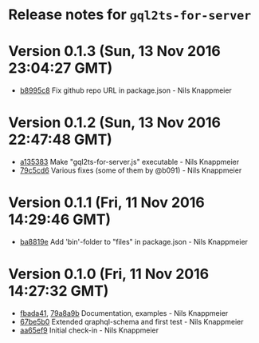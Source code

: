# Release notes for `gql2ts-for-server`

<a name="current-release"></a>
# Version 0.1.3 (Sun, 13 Nov 2016 23:04:27 GMT)

* [b8995c8](https://github.com/nknapp/gql2ts-for-server/commit/b8995c8) Fix github repo URL in package.json - Nils Knappmeier



# Version 0.1.2 (Sun, 13 Nov 2016 22:47:48 GMT)

* [a135383](https://github.com/nknapp/tsql/commit/a135383) Make "gql2ts-for-server.js" executable - Nils Knappmeier
* [79c5cd6](https://github.com/nknapp/tsql/commit/79c5cd6) Various fixes (some of them by @b091) - Nils Knappmeier

# Version 0.1.1 (Fri, 11 Nov 2016 14:29:46 GMT)

* [ba8819e](https://github.com/nknapp/tsql/commit/ba8819e) Add 'bin'-folder to "files" in package.json - Nils Knappmeier

# Version 0.1.0 (Fri, 11 Nov 2016 14:27:32 GMT)

* [fbada41](https://github.com/nknapp/tsql/commit/fbada41),
  [79a8a9b](https://github.com/nknapp/tsql/commit/79a8a9b) Documentation, examples - Nils Knappmeier
* [67be5b0](https://github.com/nknapp/tsql/commit/67be5b0) Extended qraphql-schema and first test - Nils Knappmeier
* [aa65ef9](https://github.com/nknapp/tsql/commit/aa65ef9) Initial check-in - Nils Knappmeier
